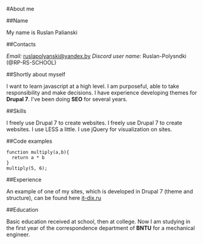 #About me

##Name

My name is Ruslan Palianski

##Contacts

*Email:* ruslapolyanski@yandex.by
*Discord user name:* Ruslan-Polysndki (@RP-RS-SCHOOL)

##Shortly about myself

I want to learn javascript at a high level. I am purposeful, able to take responsibility and make decisions. I have experience developing themes for **Drupal 7**. I've been doing **SEO** for several years. 

##Skills

I freely use Drupal 7 to create websites. I freely use Drupal 7 to create websites. I use LESS a little. I use jQuery for visualization on sites.

##Code examples

```
function multiply(a,b){
  return a * b
}
multiply(5, 6);
```
##Experience

An example of one of my sites, which is developed in Drupal 7 (theme and structure), can be found here [it-dix.ru](http://it-dix.ru/)

##Education

Basic education received at school, then at college. Now I am studying in the first year of the correspondence department of **BNTU** for a mechanical engineer.







